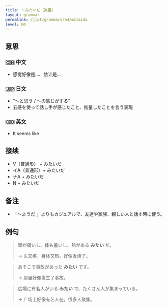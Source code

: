 ```yaml
---
title: 〜みたいだ（推量）
layout: grammar
permalink: /jlpt/grammars/n4/mitaida
level: N4
---
```


## 意思

### 🇨🇳 中文

- 感觉好像是…、估计是…

### 🇯🇵 日文

- "〜と思う / 〜の感じがする"
- 五感を使って話し手が感じたこと、推量したことを言う表現

### 🇬🇧 英文

- It seems like

## 接续

- V（普通形） + みたいだ
- イA（普通形）+ みたいだ
- ナA + みたいだ
- N + みたいだ

## 备注

- 「〜ようだ 」よりもカジュアルで、友達や家族、親しい人と話す時に使う。

## 例句

> 頭が痛いし、体も暑いし、熱がある **みたい** だ。
>
> → 头又疼，身体又热，好像发烧了。

> あそこで事故があった **みたい** です。
>
> → 那里好像发生了事故。

> 広場に有名人がいる **みたい** で、たくさん人が集まっている。
>
> → 广场上好像有艺人在，很多人聚集。

